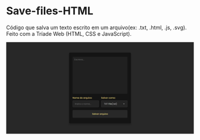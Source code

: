 # Save-files-HTML
Código que salva um texto escrito em um arquivo(ex: .txt, .html, .js, .svg). Feito com a Tríade Web (HTML, CSS e JavaScript).

![Screenshot](frontpage2.png)
